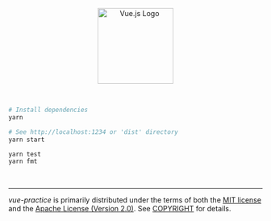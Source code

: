 <p align=center>
  <img width=150 src="https://vuejs.org/images/logo.png" alt="Vue.js Logo">
</p>

&nbsp;

```bash
# Install dependencies
yarn

# See http://localhost:1234 or 'dist' directory
yarn start

yarn test
yarn fmt
```

&nbsp;

--------
*vue-practice* is primarily distributed under the terms of both the [MIT
license] and the [Apache License (Version 2.0)]. See [COPYRIGHT] for details.

[MIT license]: LICENSE-MIT
[Apache License (Version 2.0)]: LICENSE-APACHE
[COPYRIGHT]: COPYRIGHT
